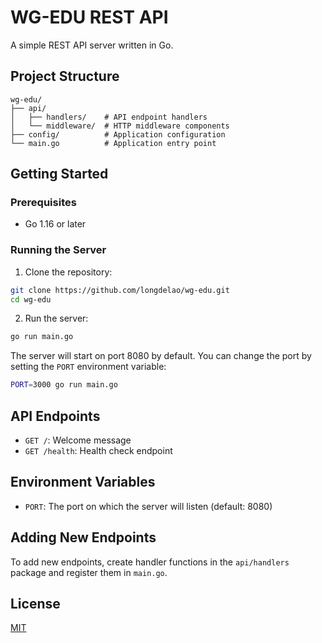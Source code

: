 # WG-EDU REST API

A simple REST API server written in Go. 

## Project Structure

```
wg-edu/
├── api/
│   ├── handlers/    # API endpoint handlers
│   └── middleware/  # HTTP middleware components
├── config/          # Application configuration
└── main.go          # Application entry point
```

## Getting Started

### Prerequisites

- Go 1.16 or later

### Running the Server

1. Clone the repository:

```bash
git clone https://github.com/longdelao/wg-edu.git
cd wg-edu
```

2. Run the server:

```bash
go run main.go
```

The server will start on port 8080 by default. You can change the port by setting the `PORT` environment variable:

```bash
PORT=3000 go run main.go
```

## API Endpoints

- `GET /`: Welcome message
- `GET /health`: Health check endpoint

## Environment Variables

- `PORT`: The port on which the server will listen (default: 8080)

## Adding New Endpoints

To add new endpoints, create handler functions in the `api/handlers` package and register them in `main.go`.

## License

[MIT](LICENSE) 